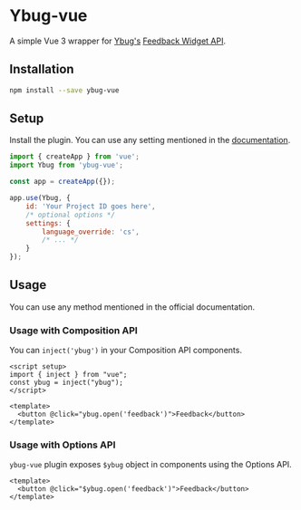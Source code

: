 # Ybug-vue

A simple Vue 3 wrapper for
[Ybug's](https://ybug.io) [Feedback Widget API](https://ybug.io/docs/installation).

## Installation

```bash
npm install --save ybug-vue
```

## Setup 
Install the plugin. You can use any setting mentioned in the [documentation](https://ybug.io/docs/installation).
```javascript
import { createApp } from 'vue';
import Ybug from 'ybug-vue';

const app = createApp({});

app.use(Ybug, {
    id: 'Your Project ID goes here',
    /* optional options */
    settings: {
        language_override: 'cs',
        /* ... */
    }
});
```

## Usage
You can use any method mentioned in the official documentation.

### Usage with Composition API
You can `inject('ybug')` in your Composition API components.

```vue
<script setup>
import { inject } from "vue";
const ybug = inject("ybug");
</script>

<template>
  <button @click="ybug.open('feedback')">Feedback</button>
</template>
```

### Usage with Options API
`ybug-vue` plugin exposes `$ybug` object in components using the Options API.

```vue
<template>
  <button @click="$ybug.open('feedback')">Feedback</button>
</template>
```